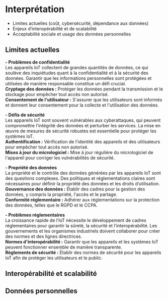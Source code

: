 # Interprétation
- Limites actuelles (coût, cybersécurité, dépendance aux données)   
- Enjeux d’interopérabilité et de scalabilité  
- Acceptabilité sociale et usage des données personnelles

## Limites actuelles

**- Problèmes de confidentialité**  
Les appareils IoT collectent de grandes quantités de données, ce qui soulève des inquiétudes quant à la confidentialité et à la sécurité des données. Garantir que les informations personnelles sont protégées et utilisées de manière responsable constitue un défi crucial.  
**Cryptage des données :** Protéger les données pendant la transmission et le stockage pour empêcher tout accès non autorisé.  
**Consentement de l'utilisateur :** S'assurer que les utilisateurs sont informés et donnent leur consentement pour la collecte et l'utilisation des données.  

**- Défis de sécurité**  
Les appareils IoT sont souvent vulnérables aux cyberattaques, qui peuvent compromettre l'intégrité des données et perturber les services. La mise en œuvre de mesures de sécurité robustes est essentielle pour protéger les systèmes IoT.  
**Authentification :** Vérification de l'identité des appareils et des utilisateurs pour empêcher tout accès non autorisé.  
**Mises à jour du micrologiciel :** Mise à jour régulière du micrologiciel de l'appareil pour corriger les vulnérabilités de sécurité.  

**- Propriété des données**  
La propriété et le contrôle des données générées par les appareils IoT sont des questions complexes. Des politiques et réglementations claires sont nécessaires pour définir la propriété des données et les droits d’utilisation.  
**Gouvernance des données :** Établir des cadres pour la gestion des données, y compris la propriété, l'accès et le partage.  
**Conformité réglementaire :** Adhérer aux réglementations sur la protection des données, telles que le RGPD et le CCPA.  

**- Problèmes réglementaires**  
La croissance rapide de l’IoT nécessite le développement de cadres réglementaires pour garantir la sûreté, la sécurité et l’interopérabilité. Les gouvernements et les organismes industriels doivent collaborer pour créer des normes et des lignes directrices.  
**Normes d'interopérabilité :** Garantir que les appareils et les systèmes IoT peuvent fonctionner ensemble de manière transparente.  
**Règlements de sécurité :** Établir des normes de sécurité pour les appareils IoT afin de protéger les utilisateurs et le public.  

## Interopérabilité et scalabilité
  

## Données personnelles
  
